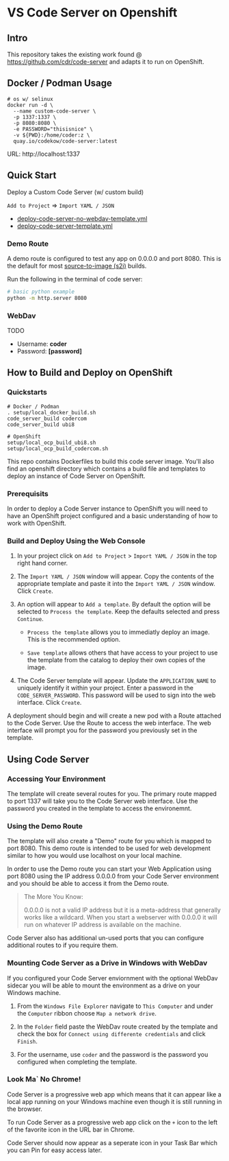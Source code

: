 # VS Code Server on Openshift

## Intro

This repository takes the existing work found @ https://github.com/cdr/code-server and
adapts it to run on OpenShift.

## Docker / Podman Usage

```
# os w/ selinux
docker run -d \
  --name custom-code-server \
  -p 1337:1337 \
  -p 8080:8080 \
  -e PASSWORD="thisisnice" \
  -v ${PWD}:/home/coder:z \
  quay.io/codekow/code-server:latest
```
URL: http://localhost:1337

## Quick Start
Deploy a Custom Code Server (w/ custom build)

`Add to Project` => `Import YAML / JSON`

* [deploy-code-server-no-webdav-template.yml](openshift/deploy-code-server-no-webdav-template.yml)
* [deploy-code-server-template.yml](openshift/deploy-code-server-template.yml)


### Demo Route

A demo route is configured to test any app on 0.0.0.0 and port 8080.
This is the default for most [source-to-image (s2i)](https://github.com/sclorg/s2i-python-container) builds.

Run the following in the terminal of code server:

```sh
# basic python example
python -m http.server 8080
```

### WebDav

TODO
- Username: **coder**
- Password: **[password]**


## How to Build and Deploy on OpenShift

### Quickstarts

```
# Docker / Podman
. setup/local_docker_build.sh
code_server_build codercom
code_server_build ubi8

# OpenShift
setup/local_ocp_build_ubi8.sh
setup/local_ocp_build_codercom.sh
```

This repo contains Dockerfiles to build this code server image. 
You'll also find an openshift directory which contains a build file and templates to deploy an instance of Code Server on OpenShift.

### Prerequisits

In order to deploy a Code Server instance to OpenShift you will need to have an OpenShift project configured and a basic understanding of how to work with OpenShift.

### Build and Deploy Using the Web Console

1. In your project click on `Add to Project` > `Import YAML / JSON` in the top right hand corner.

2. The `Import YAML / JSON` window will appear.  Copy the contents of the appropriate template and paste it into the `Import YAML / JSON` window.  Click `Create`.

3. An option will appear to `Add a template`.  By default the option will be selected to `Process the template`.  Keep the defaults selected and press `Continue`.

    * `Process the template` allows you to immediatly deploy an image.  This is the recommended option.

    * `Save template` allows others that have access to your project to use the template from the catalog to deploy their own copies of the image.

4. The Code Server template will appear.  Update the `APPLICATION_NAME` to uniquely identify it within your project.  Enter a password in the `CODE_SERVER_PASSWORD`.  This password will be used to sign into the web interface.  Click `Create`.

A deployment should begin and will create a new pod with a Route attached to the Code Server.
Use the Route to access the web interface. The web interface will prompt you for the password you previously set in the template.

## Using Code Server

### Accessing Your Environment

The template will create several routes for you.  The primary route mapped to port 1337 will take you to the Code Server web interface. Use the password you created in the template to access the environemnt.

### Using the Demo Route

The template will also create a "Demo" route for you which is mapped to port 8080.  This demo route is intended to be used for web development similar to how you would use localhost on your local machine.

In order to use the Demo route you can start your Web Application using port 8080 using the IP address 0.0.0.0 from your Code Server environment and you should be able to access it from the Demo route.

>The More You Know:
>
>0.0.0.0 is not a valid IP address but it is a meta-address that generally works like a wildcard.  When you start a webserver with 0.0.0.0 it will run on whatever IP address is available on the machine.

Code Server also has additional un-used ports that you can configure additional routes to if you require them.

### Mounting Code Server as a Drive in Windows with WebDav

If you configured your Code Server enviornment with the optional WebDav sidecar you will be able to mount the environment as a drive on your Windows machine.

1. From the `Windows File Explorer` navigate to `This Computer` and under the `Computer` ribbon choose `Map a network drive`.

2. In the `Folder` field paste the WebDav route created by the template and check the box for `Connect using differente credentials` and click `Finish`.

3. For the username, use `coder` and the password is the password you configured when completing the template.


### Look Ma` No Chrome!

Code Server is a progressive web app which means that it can appear like a local app running on your Windows machine even though it is still running in the browser.

To run Code Server as a progressive web app click on the `+` icon to the left of the favorite icon in the URL bar in Chrome.

Code Server should now appear as a seperate icon in your Task Bar which you can Pin for easy access later.
